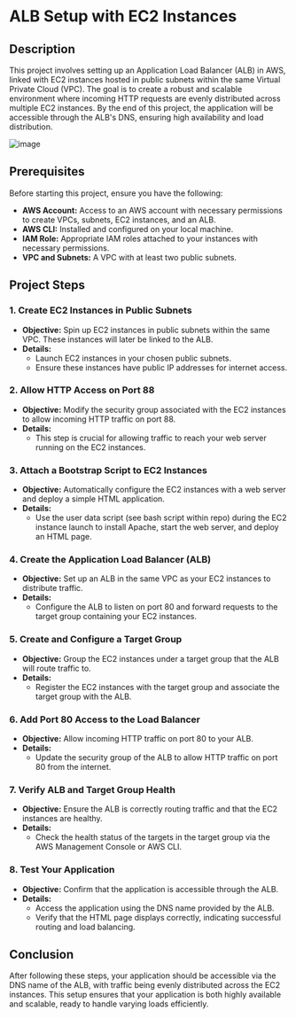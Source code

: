 # ALB Setup with EC2 Instances

## Description

This project involves setting up an Application Load Balancer (ALB) in AWS, linked with EC2 instances hosted in public subnets within the same Virtual Private Cloud (VPC). The goal is to create a robust and scalable environment where incoming HTTP requests are evenly distributed across multiple EC2 instances. By the end of this project, the application will be accessible through the ALB's DNS, ensuring high availability and load distribution.

![image](https://github.com/user-attachments/assets/5eab8600-779b-49ee-a1e0-f971ecaa49d2)


## Prerequisites

Before starting this project, ensure you have the following:

- **AWS Account:** Access to an AWS account with necessary permissions to create VPCs, subnets, EC2 instances, and an ALB.
- **AWS CLI:** Installed and configured on your local machine.
- **IAM Role:** Appropriate IAM roles attached to your instances with necessary permissions.
- **VPC and Subnets:** A VPC with at least two public subnets.

## Project Steps

### 1. Create EC2 Instances in Public Subnets

- **Objective:** Spin up EC2 instances in public subnets within the same VPC. These instances will later be linked to the ALB.
- **Details:** 
    - Launch EC2 instances in your chosen public subnets.
    - Ensure these instances have public IP addresses for internet access.
  
### 2. Allow HTTP Access on Port 88

- **Objective:** Modify the security group associated with the EC2 instances to allow incoming HTTP traffic on port 88.
- **Details:** 
    - This step is crucial for allowing traffic to reach your web server running on the EC2 instances.

### 3. Attach a Bootstrap Script to EC2 Instances

- **Objective:** Automatically configure the EC2 instances with a web server and deploy a simple HTML application.
- **Details:** 
    - Use the user data script (see bash script within repo) during the EC2 instance launch to install Apache, start the web server, and deploy an HTML page.

### 4. Create the Application Load Balancer (ALB)

- **Objective:** Set up an ALB in the same VPC as your EC2 instances to distribute traffic.
- **Details:** 
    - Configure the ALB to listen on port 80 and forward requests to the target group containing your EC2 instances.

### 5. Create and Configure a Target Group

- **Objective:** Group the EC2 instances under a target group that the ALB will route traffic to.
- **Details:** 
    - Register the EC2 instances with the target group and associate the target group with the ALB.

### 6. Add Port 80 Access to the Load Balancer

- **Objective:** Allow incoming HTTP traffic on port 80 to your ALB.
- **Details:** 
    - Update the security group of the ALB to allow HTTP traffic on port 80 from the internet.

### 7. Verify ALB and Target Group Health

- **Objective:** Ensure the ALB is correctly routing traffic and that the EC2 instances are healthy.
- **Details:** 
    - Check the health status of the targets in the target group via the AWS Management Console or AWS CLI.

### 8. Test Your Application

- **Objective:** Confirm that the application is accessible through the ALB.
- **Details:** 
    - Access the application using the DNS name provided by the ALB.
    - Verify that the HTML page displays correctly, indicating successful routing and load balancing.

## Conclusion

After following these steps, your application should be accessible via the DNS name of the ALB, with traffic being evenly distributed across the EC2 instances. This setup ensures that your application is both highly available and scalable, ready to handle varying loads efficiently.
